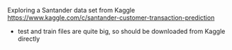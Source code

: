 Exploring a Santander data set from Kaggle https://www.kaggle.com/c/santander-customer-transaction-prediction
- test and train files are quite big, so should be downloaded from Kaggle directly
